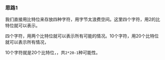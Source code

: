 ### 思路1

我们直接用比特位来存放四种字符，用字节太浪费空间。这里四个字符，用2的比特位就可以表示。

四个字符，用两个比特位就可以表示所有可能的情况。10个字符，用20个比特位就可以表示所有情况，

10个字符就是20个比特位，，共`2*20-1`种可能性。
